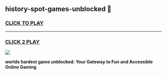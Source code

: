 
## history-spot-games-unblocked 👋
<h3>
<a href="https://premium.freeplayer.one?title=history-spot-games-unblocked&ref=14F">CLICK TO PLAY</a></h3>
<hr>

<h3>
<a href="https://premium.freeplayer.one?title=history-spot-games-unblocked&ref=14F">CLICK 2 PLAY</a>
  
</h3>

<a href="https://premium.freeplayer.one?title=history-spot-games-unblocked&ref=12F/"><img src="https://clearcache.store/games.png"></a>


**worlds hardest game unblocked: Your Gateway to Fun and Accessible Online Gaming**
